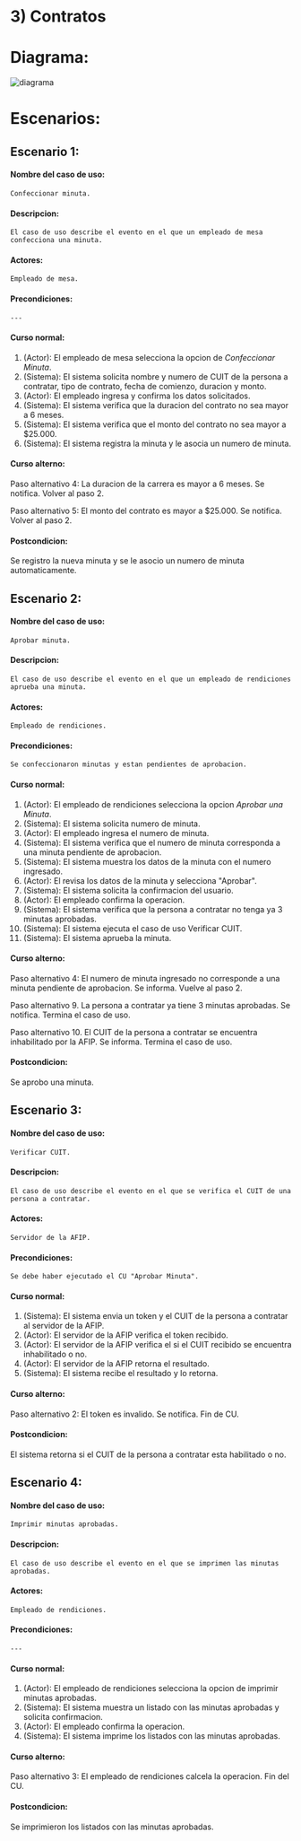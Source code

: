 # 3) Contratos
# Diagrama:
![diagrama](./diagramas/3.jpeg)
# Escenarios:
## Escenario 1:
#### Nombre del caso de uso:
`Confeccionar minuta.`
#### Descripcion:
`El caso de uso describe el evento en el que un empleado de mesa confecciona una minuta.`
#### Actores:
`Empleado de mesa.`
#### Precondiciones:
`---`
#### Curso normal:
1. (Actor): El empleado de mesa selecciona la opcion de *Confeccionar Minuta*.
2. (Sistema): El sistema solicita nombre y numero de CUIT de la persona a contratar, tipo de contrato, fecha de comienzo, duracion y monto.
3. (Actor): El empleado ingresa y confirma los datos solicitados.
4. (Sistema): El sistema verifica que la duracion del contrato no sea mayor a 6 meses.
5. (Sistema): El sistema verifica que el monto del contrato no sea mayor a $25.000.
6. (Sistema): El sistema registra la minuta y le asocia un numero de minuta.

#### Curso alterno:
Paso alternativo 4: La duracion de la carrera es mayor a 6 meses. Se notifica. Volver al paso 2.

Paso alternativo 5: El monto del contrato es mayor a $25.000. Se notifica. Volver al paso 2.
#### Postcondicion:
Se registro la nueva minuta y se le asocio un numero de minuta automaticamente.

## Escenario 2:
#### Nombre del caso de uso:
`Aprobar minuta.`
#### Descripcion:
`El caso de uso describe el evento en el que un empleado de rendiciones aprueba una minuta.`
#### Actores:
`Empleado de rendiciones.`
#### Precondiciones:
`Se confeccionaron minutas y estan pendientes de aprobacion.`
#### Curso normal:
1. (Actor): El empleado de rendiciones selecciona la opcion *Aprobar una Minuta*.
2. (Sistema): El sistema solicita numero de minuta.
3. (Actor): El empleado ingresa el numero de minuta.
4. (Sistema): El sistema verifica que el numero de minuta corresponda a una minuta pendiente de aprobacion.
5. (Sistema): El sistema muestra los datos de la minuta con el numero ingresado.
6. (Actor): El revisa los datos de la minuta y selecciona "Aprobar".
7. (Sistema): El sistema solicita la confirmacion del usuario.
8. (Actor): El empleado confirma la operacion.
9. (Sistema): El sistema verifica que la persona a contratar no tenga ya 3 minutas aprobadas.
10. (Sistema): El sistema ejecuta el caso de uso Verificar CUIT.
11. (Sistema): El sistema aprueba la minuta.

#### Curso alterno:
Paso alternativo 4: El numero de minuta ingresado no corresponde a una minuta pendiente de aprobacion. Se informa. Vuelve al paso 2.

Paso alternativo 9. La persona a contratar ya tiene 3 minutas aprobadas. Se notifica. Termina el caso de uso.

Paso alternativo 10. El CUIT de la persona a contratar se encuentra inhabilitado por la AFIP. Se informa. Termina el caso de uso.
#### Postcondicion:
Se aprobo una minuta.

## Escenario 3:
#### Nombre del caso de uso:
`Verificar CUIT.`
#### Descripcion:
`El caso de uso describe el evento en el que se verifica el CUIT de una persona a contratar.`
#### Actores:
`Servidor de la AFIP.`
#### Precondiciones:
`Se debe haber ejecutado el CU "Aprobar Minuta".`
#### Curso normal:
1. (Sistema): El sistema envia un token y el CUIT de la persona a contratar al servidor de la AFIP.
2. (Actor): El servidor de la AFIP verifica el token recibido.
3. (Actor): El servidor de la AFIP verifica el si el CUIT recibido se encuentra inhabilitado o no.
4. (Actor): El servidor de la AFIP retorna el resultado.
5. (Sistema): El sistema recibe el resultado y lo retorna.

#### Curso alterno:
Paso alternativo 2: El token es invalido. Se notifica. Fin de CU.
#### Postcondicion:
El sistema retorna si el CUIT de la persona a contratar esta habilitado o no.

## Escenario 4:
#### Nombre del caso de uso:
`Imprimir minutas aprobadas.`
#### Descripcion:
`El caso de uso describe el evento en el que se imprimen las minutas aprobadas.`
#### Actores:
`Empleado de rendiciones.`
#### Precondiciones:
`---`
#### Curso normal:
1. (Actor): El empleado de rendiciones selecciona la opcion de imprimir minutas aprobadas.
2. (Sistema): El sistema muestra un listado con las minutas aprobadas y solicita confirmacion.
3. (Actor): El empleado confirma la operacion.
4. (Sistema): El sistema imprime los listados con las minutas aprobadas.

#### Curso alterno:
Paso alternativo 3: El empleado de rendiciones calcela la operacion. Fin del CU.
#### Postcondicion:
Se imprimieron los listados con las minutas aprobadas.
